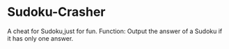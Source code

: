 # Sudoku-Crasher
A cheat for Sudoku,just for fun.
Function:
  Output the answer of a Sudoku if it has only one answer.
